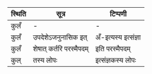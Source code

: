 | स्थिति | सूत्र | टिप्पणी |
| ----- | ------- | ------ |
| कुलँ | - | - |
| कुलँ | उपदेशेऽजनुनासिक इत् | अँ-इत्यस्य इत्संज्ञा |
| कुलँ | शेषात् कर्तरि परस्मैपदम् | इति परस्मैपदम् |
| कुल् | तस्य लोपः | इत्संज्ञकस्य लोपः |
